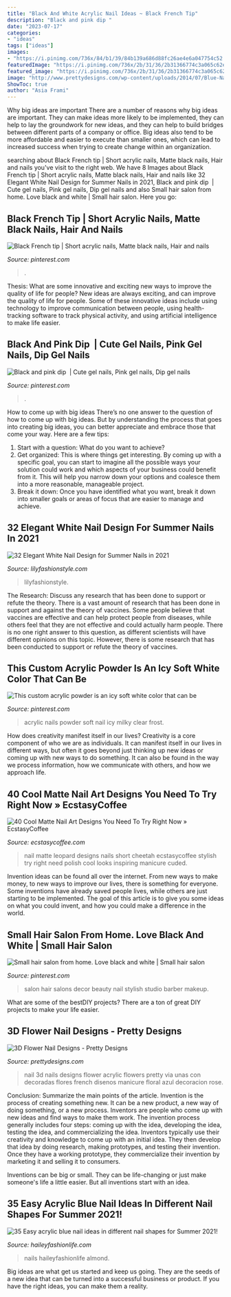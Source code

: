 ```yaml
---
title: "Black And White Acrylic Nail Ideas ~ Black French Tip"
description: "Black and pink dip ️"
date: "2023-07-17"
categories:
- "ideas"
tags: ["ideas"]
images:
- "https://i.pinimg.com/736x/84/b1/39/84b139a686d88fc26ae4e6a047754c52.jpg"
featuredImage: "https://i.pinimg.com/736x/2b/31/36/2b31366774c3a065c62e80940d359850.jpg"
featured_image: "https://i.pinimg.com/736x/2b/31/36/2b31366774c3a065c62e80940d359850.jpg"
image: "http://www.prettydesigns.com/wp-content/uploads/2014/07/Blue-Nails1.jpg"
ShowToc: true
author: "Asia Frami"
---
```



Why big ideas are important
There are a number of reasons why big ideas are important. They can make ideas more likely to be implemented, they can help to lay the groundwork for new ideas, and they can help to build bridges between different parts of a company or office. Big ideas also tend to be more affordable and easier to execute than smaller ones, which can lead to increased success when trying to create change within an organization.

	

		
searching about Black French tip | Short acrylic nails, Matte black nails, Hair and nails you've visit to the right web. We have 8 Images about Black French tip | Short acrylic nails, Matte black nails, Hair and nails like 32 Elegant White Nail Design for Summer Nails in 2021, Black and pink dip ️ | Cute gel nails, Pink gel nails, Dip gel nails and also Small hair salon from home. Love black and white | Small hair salon. Here you go:
		
    
## Black French Tip | Short Acrylic Nails, Matte Black Nails, Hair And Nails

<img loading=lazy src="https://i.pinimg.com/736x/2b/31/36/2b31366774c3a065c62e80940d359850.jpg" onerror="this.onerror=null;this.src='https://tse3.mm.bing.net/th?id=OIP.h16WwdLE1pByfJGIWKnLOAHaJ3&amp;pid=15.1';" alt="Black French tip | Short acrylic nails, Matte black nails, Hair and nails">

_Source: pinterest.com_

>. 

	

Thesis: What are some innovative and exciting new ways to improve the quality of life for people?
New ideas are always exciting, and can improve the quality of life for people. Some of these innovative ideas include using technology to improve communication between people, using health-tracking software to track physical activity, and using artificial intelligence to make life easier.

    
## Black And Pink Dip ️ | Cute Gel Nails, Pink Gel Nails, Dip Gel Nails

<img loading=lazy src="https://i.pinimg.com/736x/84/b1/39/84b139a686d88fc26ae4e6a047754c52.jpg" onerror="this.onerror=null;this.src='https://tse2.mm.bing.net/th?id=OIP.AjhKl3DgLz4J-7ClgiaLdgHaJ3&amp;pid=15.1';" alt="Black and pink dip ️ | Cute gel nails, Pink gel nails, Dip gel nails">

_Source: pinterest.com_

>. 

	

How to come up with big ideas
There’s no one answer to the question of how to come up with big ideas. But by understanding the process that goes into creating big ideas, you can better appreciate and embrace those that come your way. Here are a few tips:
1. Start with a question: What do you want to achieve?
2. Get organized: This is where things get interesting. By coming up with a specific goal, you can start to imagine all the possible ways your solution could work and which aspects of your business could benefit from it. This will help you narrow down your options and coalesce them into a more reasonable, manageable project.
3. Break it down: Once you have identified what you want, break it down into smaller goals or areas of focus that are easier to manage and achieve.

    
## 32 Elegant White Nail Design For Summer Nails In 2021

<img loading=lazy src="https://lilyfashionstyle.com/wp-content/uploads/2021/05/24.jpg" onerror="this.onerror=null;this.src='https://tse4.mm.bing.net/th?id=OIP.Vm5MYud5A0Zo1BhzSnwx2AHaLH&amp;pid=15.1';" alt="32 Elegant White Nail Design for Summer Nails in 2021">

_Source: lilyfashionstyle.com_

>lilyfashionstyle. 

	

The Research: Discuss any research that has been done to support or refute the theory.
There is a vast amount of research that has been done in support and against the theory of vaccines. Some people believe that vaccines are effective and can help protect people from diseases, while others feel that they are not effective and could actually harm people. There is no one right answer to this question, as different scientists will have different opinions on this topic. However, there is some research that has been conducted to support or refute the theory of vaccines.

    
## This Custom Acrylic Powder Is An Icy Soft White Color That Can Be

<img loading=lazy src="https://i.pinimg.com/736x/04/0d/68/040d6856aca480090c9c882a4f7e66df.jpg" onerror="this.onerror=null;this.src='https://tse3.mm.bing.net/th?id=OIP._QpmliPhw6mwUhWKZR3eWQHaG_&amp;pid=15.1';" alt="This custom acrylic powder is an icy soft white color that can be">

_Source: pinterest.com_

>acrylic nails powder soft nail icy milky clear frost. 

	

How does creativity manifest itself in our lives?
Creativity is a core component of who we are as individuals. It can manifest itself in our lives in different ways, but often it goes beyond just thinking up new ideas or coming up with new ways to do something. It can also be found in the way we process information, how we communicate with others, and how we approach life.

    
## 40 Cool Matte Nail Art Designs You Need To Try Right Now » EcstasyCoffee

<img loading=lazy src="https://i1.wp.com/www.ecstasycoffee.com/wp-content/uploads/2016/09/Matte-Nail-Art-Ideas-@EcstasyCoffee-34.jpg?resize=600%2C600" onerror="this.onerror=null;this.src='https://tse2.mm.bing.net/th?id=OIP.jrKNlgerHDWE3NUsEwGOdAHaHa&amp;pid=15.1';" alt="40 Cool Matte Nail Art Designs You Need To Try Right Now » EcstasyCoffee">

_Source: ecstasycoffee.com_

>nail matte leopard designs nails short cheetah ecstasycoffee stylish try right need polish cool looks inspiring manicure cuded. 

	

Invention ideas can be found all over the internet. From new ways to make money, to new ways to improve our lives, there is something for everyone. Some inventions have already saved people lives, while others are just starting to be implemented. The goal of this article is to give you some ideas on what you could invent, and how you could make a difference in the world.

    
## Small Hair Salon From Home. Love Black And White | Small Hair Salon

<img loading=lazy src="https://i.pinimg.com/736x/49/c1/94/49c194dd68f5944f6f6d3bdd1a268c81--black-and-white-salon-small-hair-salon.jpg" onerror="this.onerror=null;this.src='https://tse3.mm.bing.net/th?id=OIP.4kj6iLPhXqwnWboLcx8SzAAAAA&amp;pid=15.1';" alt="Small hair salon from home. Love black and white | Small hair salon">

_Source: pinterest.com_

>salon hair salons decor beauty nail stylish studio barber makeup. 

	

What are some of the bestDIY projects?
There are a ton of great DIY projects to make your life easier.

    
## 3D Flower Nail Designs - Pretty Designs

<img loading=lazy src="http://www.prettydesigns.com/wp-content/uploads/2014/07/Blue-Nails1.jpg" onerror="this.onerror=null;this.src='https://tse1.mm.bing.net/th?id=OIP.eZvL7tmTXA7OdjUkIRRcqAHaJ4&amp;pid=15.1';" alt="3D Flower Nail Designs - Pretty Designs">

_Source: prettydesigns.com_

>nail 3d nails designs flower acrylic flowers pretty via unas con decoradas flores french disenos manicure floral azul decoracion rose. 

	

Conclusion: Summarize the main points of the article.
Invention is the process of creating something new. It can be a new product, a new way of doing something, or a new process. Inventors are people who come up with new ideas and find ways to make them work.
The invention process generally includes four steps: coming up with the idea, developing the idea, testing the idea, and commercializing the idea. Inventors typically use their creativity and knowledge to come up with an initial idea. They then develop that idea by doing research, making prototypes, and testing their invention. Once they have a working prototype, they commercialize their invention by marketing it and selling it to consumers.

Inventions can be big or small. They can be life-changing or just make someone's life a little easier. But all inventions start with an idea.

    
## 35 Easy Acrylic Blue Nail Ideas In Different Nail Shapes For Summer 2021!

<img loading=lazy src="https://haileyfashionlife.com/wp-content/uploads/2021/04/30-5-683x1024.jpg" onerror="this.onerror=null;this.src='https://tse1.mm.bing.net/th?id=OIP.iUxT2lcxz1Bapu7-l2PNEwHaLG&amp;pid=15.1';" alt="35 Easy acrylic blue nail ideas in different nail shapes for Summer 2021!">

_Source: haileyfashionlife.com_

>nails haileyfashionlife almond. 

	

Big ideas are what get us started and keep us going. They are the seeds of a new idea that can be turned into a successful business or product. If you have the right ideas, you can make them a reality.

